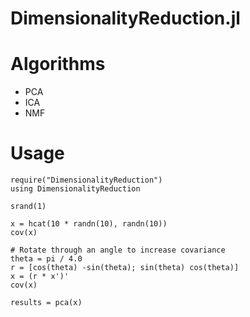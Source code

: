 DimensionalityReduction.jl
==========================

# Algorithms

* PCA
* ICA
* NMF

# Usage

	require("DimensionalityReduction")
	using DimensionalityReduction

	srand(1)

	x = hcat(10 * randn(10), randn(10))
	cov(x)

	# Rotate through an angle to increase covariance
	theta = pi / 4.0
	r = [cos(theta) -sin(theta); sin(theta) cos(theta)]
	x = (r * x')'
	cov(x)

	results = pca(x)
